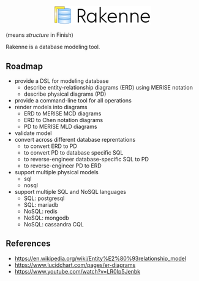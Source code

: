 
# <img src="doc/logo-display-only.svg" width="50%" style="display: block; margin: 0 auto;" alt="Rakenne" />

(means _structure_ in Finish)

Rakenne is a database modeling tool.

## Roadmap

* provide a DSL for modeling database
  * describe entity-relationship diagrams (ERD) using MERISE notation
  * describe physical diagrams (PD)
* provide a command-line tool for all operations
* render models into diagrams
  * ERD to MERISE MCD diagrams
  * ERD to Chen notation diagrams
  * PD to MERISE MLD diagrams
* validate model
* convert across different database reprentations
  * to convert ERD to PD
  * to convert PD to database specific SQL
  * to reverse-engineer database-specific SQL to PD
  * to reverse-engineer PD to ERD
* support multiple physical models
  * sql
  * nosql
* support multiple SQL and NoSQL languages
  * SQL: postgresql
  * SQL: mariadb
  * NoSQL: redis
  * NoSQL: mongodb
  * NoSQL: cassandra CQL


## References

* https://en.wikipedia.org/wiki/Entity%E2%80%93relationship_model
* https://www.lucidchart.com/pages/er-diagrams
* https://www.youtube.com/watch?v=LR0Ip5Jenbk
